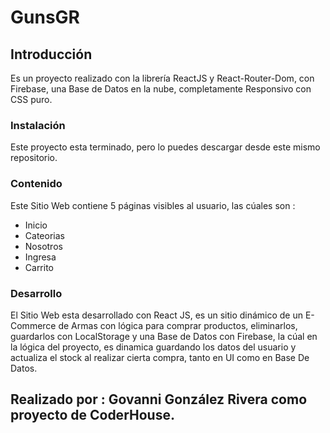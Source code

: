 # GunsGR

## Introducción 

Es un proyecto realizado con la librería ReactJS y React-Router-Dom, con Firebase, una Base de Datos en la nube, completamente Responsivo con CSS puro.

### Instalación 

Este proyecto esta terminado, pero lo puedes descargar desde este mismo repositorio.

### Contenido

Este Sitio Web contiene 5 páginas visibles al usuario, las cúales son :

- Inicio
- Cateorias
- Nosotros
- Ingresa
- Carrito

### Desarrollo

El Sitio Web esta desarrollado con React JS, es un sitio dinámico de un  E-Commerce de Armas con lógica para comprar productos, eliminarlos, guardarlos con LocalStorage y una Base de Datos con Firebase, la cúal en la lógica del proyecto, es dinamica guardando los datos del usuario y actualiza el stock al realizar cierta compra, tanto en UI como en Base De Datos.

## Realizado por : Govanni González Rivera como proyecto de CoderHouse.
